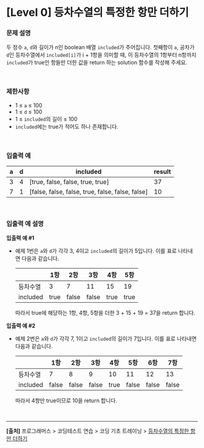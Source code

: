# [Level 0] 등차수열의 특정한 항만 더하기

### 문제 설명
두 정수 `a`, `d`와 길이가 n인 boolean 배열 `included`가 주어집니다. 첫째항이 `a`, 공차가 `d`인 등차수열에서 `included[i]`가 i + 1항을 의미할 때, 이 등차수열의 1항부터 n항까지 `included`가 true인 항들만 더한 값을 return 하는 solution 함수를 작성해 주세요.

<br>

### 제한사항
* 1 ≤ `a` ≤ 100
* 1 ≤ `d` ≤ 100
* 1 ≤ `included`의 길이 ≤ 100
* `included`에는 true가 적어도 하나 존재합니다.

<br>

### 입출력 예
|a|d|included|result|
|-|-|--------|------|
|3|4|[true, false, false, true, true]|37|
|7|1|[false, false, false, true, false, false, false]|10|

<br>

### 입출력 예 설명
**입출력 예 #1**
* 예제 1번은 `a`와 `d`가 각각 3, 4이고 `included`의 길이가 5입니다. 이를 표로 나타내면 다음과 같습니다.

    ||1항|2항|3항|4항|5항|
    |---|---|---|---|---|---|
    |등차수열|3|7|11|15|19|
    |included|true|false|false|true|true|

    따라서 true에 해당하는 1항, 4항, 5항을 더한 3 + 15 + 19 = 37을 return 합니다.

**입출력 예 #2**
* 예제 2번은 `a`와 `d`가 각각 7, 1이고 `included`의 길이가 7입니다. 이를 표로 나타내면 다음과 같습니다.

    ||1항|2항|3항|4항|5항|6항|7항|
    |--|--|--|--|--|--|--|--|
    |등차수열|7|8|9|10|11|12|13|
    |included|false|false|false|true|false|false|false|

    따라서 4항만 true이므로 10을 return 합니다.

<br>

---
**[출처]** 프로그래머스 > 코딩테스트 연습 > 코딩 기초 트레이닝 > [등차수열의 특정한 항만 더하기](https://school.programmers.co.kr/learn/courses/30/lessons/181931)
